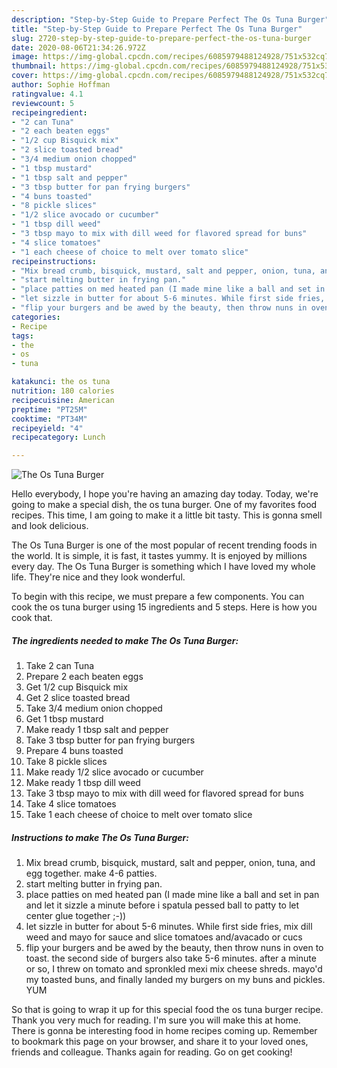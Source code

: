 ```yaml
---
description: "Step-by-Step Guide to Prepare Perfect The Os Tuna Burger"
title: "Step-by-Step Guide to Prepare Perfect The Os Tuna Burger"
slug: 2720-step-by-step-guide-to-prepare-perfect-the-os-tuna-burger
date: 2020-08-06T21:34:26.972Z
image: https://img-global.cpcdn.com/recipes/6085979488124928/751x532cq70/the-os-tuna-burger-recipe-main-photo.jpg
thumbnail: https://img-global.cpcdn.com/recipes/6085979488124928/751x532cq70/the-os-tuna-burger-recipe-main-photo.jpg
cover: https://img-global.cpcdn.com/recipes/6085979488124928/751x532cq70/the-os-tuna-burger-recipe-main-photo.jpg
author: Sophie Hoffman
ratingvalue: 4.1
reviewcount: 5
recipeingredient:
- "2 can Tuna"
- "2 each beaten eggs"
- "1/2 cup Bisquick mix"
- "2 slice toasted bread"
- "3/4 medium onion chopped"
- "1 tbsp mustard"
- "1 tbsp salt and pepper"
- "3 tbsp butter for pan frying burgers"
- "4 buns toasted"
- "8 pickle slices"
- "1/2 slice avocado or cucumber"
- "1 tbsp dill weed"
- "3 tbsp mayo to mix with dill weed for flavored spread for buns"
- "4 slice tomatoes"
- "1 each cheese of choice to melt over tomato slice"
recipeinstructions:
- "Mix bread crumb, bisquick, mustard, salt and pepper, onion, tuna, and egg together. make 4-6 patties."
- "start melting butter in frying pan."
- "place patties on med heated pan (I made mine like a ball and set in pan and let it sizzle a minute before i spatula pessed ball to patty to let center glue together ;-))"
- "let sizzle in butter for about 5-6 minutes. While first side fries, mix dill weed and mayo for sauce and slice tomatoes and/avacado or cucs"
- "flip your burgers and be awed by the beauty, then throw nuns in oven to toast. the second side of burgers also take 5-6 minutes. after a minute or so, I threw on tomato and spronkled mexi mix cheese shreds. mayo&#39;d my toasted buns, and finally landed my burgers on my buns and pickles. YUM"
categories:
- Recipe
tags:
- the
- os
- tuna

katakunci: the os tuna 
nutrition: 180 calories
recipecuisine: American
preptime: "PT25M"
cooktime: "PT34M"
recipeyield: "4"
recipecategory: Lunch

---
```



![The Os Tuna Burger](https://img-global.cpcdn.com/recipes/6085979488124928/751x532cq70/the-os-tuna-burger-recipe-main-photo.jpg)

Hello everybody, I hope you're having an amazing day today. Today, we're going to make a special dish, the os tuna burger. One of my favorites food recipes. This time, I am going to make it a little bit tasty. This is gonna smell and look delicious.

The Os Tuna Burger is one of the most popular of recent trending foods in the world. It is simple, it is fast, it tastes yummy. It is enjoyed by millions every day. The Os Tuna Burger is something which I have loved my whole life. They're nice and they look wonderful.




To begin with this recipe, we must prepare a few components. You can cook the os tuna burger using 15 ingredients and 5 steps. Here is how you cook that.

<!--inarticleads1-->

##### The ingredients needed to make The Os Tuna Burger:

1. Take 2 can Tuna
1. Prepare 2 each beaten eggs
1. Get 1/2 cup Bisquick mix
1. Get 2 slice toasted bread
1. Take 3/4 medium onion chopped
1. Get 1 tbsp mustard
1. Make ready 1 tbsp salt and pepper
1. Take 3 tbsp butter for pan frying burgers
1. Prepare 4 buns toasted
1. Take 8 pickle slices
1. Make ready 1/2 slice avocado or cucumber
1. Make ready 1 tbsp dill weed
1. Take 3 tbsp mayo to mix with dill weed for flavored spread for buns
1. Take 4 slice tomatoes
1. Take 1 each cheese of choice to melt over tomato slice




<!--inarticleads2-->

##### Instructions to make The Os Tuna Burger:

1. Mix bread crumb, bisquick, mustard, salt and pepper, onion, tuna, and egg together. make 4-6 patties.
1. start melting butter in frying pan.
1. place patties on med heated pan (I made mine like a ball and set in pan and let it sizzle a minute before i spatula pessed ball to patty to let center glue together ;-))
1. let sizzle in butter for about 5-6 minutes. While first side fries, mix dill weed and mayo for sauce and slice tomatoes and/avacado or cucs
1. flip your burgers and be awed by the beauty, then throw nuns in oven to toast. the second side of burgers also take 5-6 minutes. after a minute or so, I threw on tomato and spronkled mexi mix cheese shreds. mayo&#39;d my toasted buns, and finally landed my burgers on my buns and pickles. YUM




So that is going to wrap it up for this special food the os tuna burger recipe. Thank you very much for reading. I'm sure you will make this at home. There is gonna be interesting food in home recipes coming up. Remember to bookmark this page on your browser, and share it to your loved ones, friends and colleague. Thanks again for reading. Go on get cooking!
